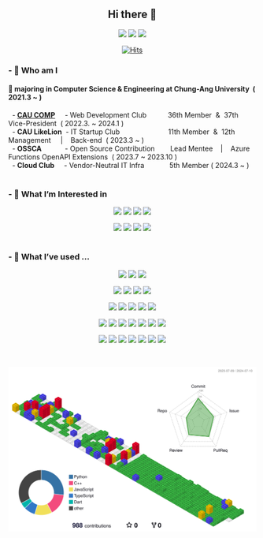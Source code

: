 <div align=center> 

## Hi there 👋

<a href="mailto:hnnynh125@gmail.com"><img src="https://img.shields.io/badge/Gmail-EA4335?style=for-the-badge&logo=Gmail&logoColor=white&link=mailto:hnnynh125@gmail.com"/></a>
<a href="https://velog.io/@hnnynh" target="_blank"><img src="https://img.shields.io/badge/Velog-20C997?style=for-the-badge&logo=Velog&logoColor=white"></a>
<a href="https://www.instagram.com/hnn.ynh/" target="_blank"><img src="https://img.shields.io/badge/Instagram-E4405F?style=for-the-badge&logo=Instagram&logoColor=white"></a>

[![Hits](https://hits.seeyoufarm.com/api/count/incr/badge.svg?url=https%3A%2F%2Fgithub.com%2Fhnnynh&count_bg=%230675FB&title_bg=%23000000&icon=&icon_color=%23FFFFFF&title=hits&edge_flat=true)](https://hits.seeyoufarm.com)

</div>

### - 👀 Who am I

  
#### 🌟 majoring in **Computer Science & Engineering** at Chung-Ang University&nbsp; ( 2021.3 ~ ) <br/>

<div> 
	
&nbsp; - **[CAU COMP](https://hnnynh.notion.site/COMP-7827b4f860d84427a5dbdbecdf36be5a?pvs=4)** &nbsp;&nbsp;&nbsp;&nbsp;- Web Development Club &nbsp;&nbsp;&nbsp;&nbsp;&nbsp;&nbsp;&nbsp;&nbsp;&nbsp;&nbsp;36th Member&nbsp; &&nbsp; 37th Vice-President&nbsp; ( 2022.3. ~ 2024.1 )<br/>
&nbsp; - **CAU LikeLion** &nbsp;- IT Startup Club&nbsp;&nbsp;&nbsp;&nbsp;&nbsp;&nbsp;&nbsp;&nbsp;&nbsp;&nbsp;&nbsp;&nbsp;&nbsp;&nbsp;&nbsp;&nbsp;&nbsp;&nbsp;&nbsp;&nbsp;&nbsp;&nbsp;&nbsp;&nbsp; 11th Member &nbsp;&&nbsp; 12th Management &nbsp;&nbsp;&nbsp;&nbsp;|&nbsp;&nbsp;&nbsp; Back-end&nbsp; ( 2023.3 ~ )<br/>
&nbsp; - **OSSCA** &nbsp;&nbsp;&nbsp;&nbsp;&nbsp;&nbsp;&nbsp;&nbsp;&nbsp;&nbsp;&nbsp;- Open Source Contribution&nbsp;&nbsp;&nbsp;&nbsp;&nbsp;&nbsp;&nbsp;&nbsp;Lead Mentee&nbsp;&nbsp;&nbsp;&nbsp;|&nbsp;&nbsp;&nbsp; Azure Functions OpenAPI Extensions&nbsp; ( 2023.7 ~ 2023.10 )<br/>
&nbsp; - **Cloud Club** &nbsp;&nbsp;&nbsp;&nbsp;- Vendor-Neutral IT Infra &nbsp;&nbsp;&nbsp;&nbsp;&nbsp;&nbsp;&nbsp;&nbsp;&nbsp;&nbsp;&nbsp;&nbsp;5th Member ( 2024.3 ~ )<br/>
<br/>

</div>
 
### - 🌱 What I’m Interested in

<div align=center> 
  


<img src="https://img.shields.io/badge/Docker-2496ED?style=for-the-badge&logo=Docker&logoColor=white"></a>
<img src="https://img.shields.io/badge/kubernetes-326CE5?style=for-the-badge&logo=kubernetes&logoColor=white"></a>
<img src="https://img.shields.io/badge/AWS lambda-FF9900?style=for-the-badge&logo=awslambda&logoColor=white"></a>
<img src="https://img.shields.io/badge/GitHub Actions-2088FF?style=for-the-badge&logo=githubactions&logoColor=white"></a>


<img src="https://img.shields.io/badge/cncf-231F20?style=for-the-badge&logo=cncf&logoColor=white"></a>
<img src="https://img.shields.io/badge/framework-000000?style=for-the-badge&logo=framework&logoColor=white"></a>
<img src="https://img.shields.io/badge/network-000000?style=for-the-badge&logo=network&logoColor=white"></a>
<img src="https://img.shields.io/badge/linux-FCC624?style=for-the-badge&logo=linux&logoColor=white"></a>
#

</div>

### - 💬 What I’ve used ...

<div align=center> 

<img src="https://img.shields.io/badge/Slack-4A154B?style=flat-square&logo=slack&logoColor=white"></a>
<img src="https://img.shields.io/badge/Jira-0052CC?style=flat-square&logo=jira&logoColor=white"></a>
<img src="https://img.shields.io/badge/Notion-000000?style=flat-square&logo=notion&logoColor=white"></a>


<img src="https://img.shields.io/badge/C++-00599C?style=flat-square&logo=C%2B%2B&logoColor=white"/></a>
<img src="https://img.shields.io/badge/Java-007396?style=flat-square&logo=Java&logoColor=white"></a>
<img src="https://img.shields.io/badge/JavaScript-F7DF1E?style=flat-square&logo=JavaScript&logoColor=white"></a>
<img src="https://img.shields.io/badge/Python-3776AB?style=flat-square&logo=Python&logoColor=white"></a>

<img src="https://img.shields.io/badge/Node.js-339933?style=flat-square&logo=Node.js&logoColor=white"></a>
<img src="https://img.shields.io/badge/Express.js-000000?style=flat-square&logo=Express&logoColor=white"></a>
<img src="https://img.shields.io/badge/Django-092E20?style=flat-square&logo=Django&logoColor=white"></a>
<img src="https://img.shields.io/badge/MongoDB-47A248?style=flat-square&logo=MongoDB&logoColor=white"></a>
<img src="https://img.shields.io/badge/MySQL-4479A1?style=flat-square&logo=MySQL&logoColor=white"></a>


<img src="https://img.shields.io/badge/C-A8B9CC?style=flat-square&logo=C&logoColor=white"></a>
<img src="https://img.shields.io/badge/TypeScript-3178C6?style=flat-square&logo=TypeScript&logoColor=white"></a>
<img src="https://img.shields.io/badge/Dart-0175C2?style=flat-square&logo=Dart&logoColor=white"></a>
<img src="https://img.shields.io/badge/HTML-E34F26?style=flat-square&logo=HTML5&logoColor=white"></a>
<img src="https://img.shields.io/badge/CSS-1572B6?style=flat-square&logo=CSS3&logoColor=white"></a>
<img src="https://img.shields.io/badge/React-61DAFB?style=flat-square&logo=React&logoColor=white"></a>
<img src="https://img.shields.io/badge/Flutter-02569B?style=flat-square&logo=Flutter&logoColor=white"></a>

<img src="https://img.shields.io/badge/AWS EC2-FF9900?style=flat-square&logo=amazonec2&logoColor=white"></a>
<img src="https://img.shields.io/badge/AWS RDS-527FFF?style=flat-square&logo=amazonrds&logoColor=white"></a>
<img src="https://img.shields.io/badge/AWS S3-569A31?style=flat-square&logo=amazons3&logoColor=white"></a>
<img src="https://img.shields.io/badge/Amazon API Gateway-FF4F8B?style=flat-square&logo=amazonapigateway&logoColor=white"></a>
<img src="https://img.shields.io/badge/AWS CloudFront-9933CC?style=flat-square&logo=amazoncloudfront&logoColor=white"></a>
<img src="https://img.shields.io/badge/Amazon Simple Email Service-DD344C?style=flat-square&logo=amazonsimpleemailservice&logoColor=white"></a>
<img src="https://img.shields.io/badge/Azure Functions-0062AD?style=flat-square&logo=azurefunctions&logoColor=white"></a>

</div>
<br/>
<div align=center> 


![](./profile-3d-contrib/profile-gitblock.svg)
</div>


<!--
**hnnynh/hnnynh** is a ✨ _special_ ✨ repository because its `README.md` (this file) appears on your GitHub profile.

Here are some ideas to get you started:

### - :eyes: I'm
- 🔭 I’m currently working on ...
- 🌱 I’m currently learning ...
- 👯 I’m looking to collaborate on ...
- 🤔 I’m looking for help with ...
- 💬 Ask me about ...
- 📫 How to reach me: ...
- 😄 Pronouns: ...
- ⚡ Fun fact: ...
-->
